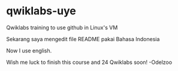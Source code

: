 # qwiklabs-uye
Qwiklabs training to use github in Linux's VM

Sekarang saya mengedit file README pakai Bahasa Indonesia

Now I use english.

Wish me luck to finish this course and 24 Qwiklabs soon!
-Odelzoo

